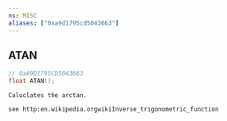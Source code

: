 ```yaml
---
ns: MISC
aliases: ["0xa9d1795cd5043663"]
---
```

## ATAN

```c
// 0xA9D1795CD5043663
float ATAN();
```

```
Caluclates the arctan.

see http:en.wikipedia.orgwikiInverse_trigonometric_function
```
